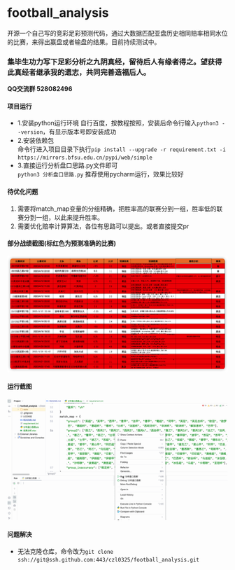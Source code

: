 # football_analysis
开源一个自己写的竞彩足彩预测代码，通过大数据匹配亚盘历史相同赔率相同水位的比赛，来得出赢盘或者输盘的结果。目前持续测试中。<br /> 

### 集毕生功力写下足彩分析之九阴真经，留待后人有缘者得之。望获得此真经者继承我的遗志，共同完善造福后人。

**QQ交流群 528082496**

#### 项目运行

* 1.安装python运行环境
自行百度，按教程按照，安装后命令行输入`python3 --version`，有显示版本号即安装成功
* 2.安装依赖包<br>
命令行进入项目目录下执行`pip install --upgrade -r requirement.txt -i https://mirrors.bfsu.edu.cn/pypi/web/simple`
* 3.直接运行分析盘口思路.py文件即可<br>
`python3 分析盘口思路.py`
推荐使用pycharm运行，效果比较好


#### 待优化问题

1. 需要将match_map变量的分组精确，把胜率高的联赛分到一组，胜率低的联赛分到一组，以此来提升胜率。
2. 需要优化赔率计算算法，各位有思路可以提出。或者直接提交pr


#### 部分战绩截图(标红色为预测准确的比赛)

<img src="./屏幕截图1.png" alt="屏幕截图"/>

#### 运行截图

<img src="./屏幕截图.gif" alt="屏幕截图"/>

#### 问题解决

* 无法克隆仓库，命令改为`git clone ssh://git@ssh.github.com:443/czl0325/football_analysis.git`
